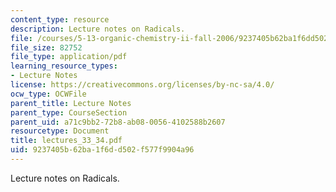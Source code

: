 ```yaml
---
content_type: resource
description: Lecture notes on Radicals.
file: /courses/5-13-organic-chemistry-ii-fall-2006/9237405b62ba1f6dd502f577f9904a96_lectures_33_34.pdf
file_size: 82752
file_type: application/pdf
learning_resource_types:
- Lecture Notes
license: https://creativecommons.org/licenses/by-nc-sa/4.0/
ocw_type: OCWFile
parent_title: Lecture Notes
parent_type: CourseSection
parent_uid: a71c9bb2-72b8-ab08-0056-4102588b2607
resourcetype: Document
title: lectures_33_34.pdf
uid: 9237405b-62ba-1f6d-d502-f577f9904a96
---
```

Lecture notes on Radicals.